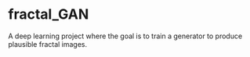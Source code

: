 # fractal_GAN
A deep learning project where the goal is to train a generator to produce plausible fractal images.
